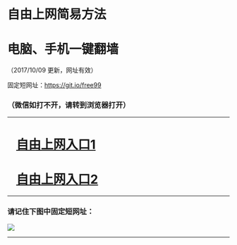 ﻿# 自由上网简易方法

# 电脑、手机一键翻墙

（2017/10/09 更新，网址有效）

固定短网址：https://git.io/free99

### （微信如打不开，请转到浏览器打开）


***





# &nbsp;&nbsp; <a href="http://ft358526096.fwq-tz-1001.info/fwqtz01.html?t=1009001113 " target="_blank">自由上网入口1</a>
# &nbsp;&nbsp; <a href="http://ft1503212404.fwq-tz-1002.info/fwqtz02.html?t=100900115909 " target="_blank">自由上网入口2</a>
***

### 请记住下图中固定短网址：

<img src="https://s3-us-west-2.amazonaws.com/fwq-1001/yjfq-20170905okok.png" /> 


***

